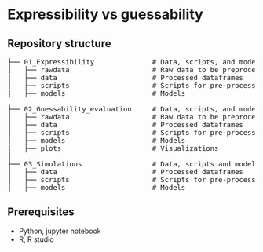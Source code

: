 # Expressibility vs guessability

## Repository structure
<pre>
├── 01_Expressibility              # Data, scripts, and models for modelling expressibility estimates ratings
│   ├── rawdata                    # Raw data to be preprocessed and modelled
|   ├── data                       # Processed dataframes
|   ├── scripts                    # Scripts for pre-processing and modelling  
|   ├── models                     # Models

├── 02_Guessability_evaluation     # Data, scripts, and models for evaluating the relationship between expressibility and guessability
│   ├── rawdata                    # Raw data to be preprocessed and modelled
│   ├── data                       # Processed dataframes
│   ├── scripts                    # Scripts for pre-processing and modelling  
|   ├── models                     # Models 
|   ├── plots                      # Visualizations 
│
├── 03_Simulations                 # Data, scripts and models for expressibility-related simulations 
│   ├── data                       # Processed dataframes
│   ├── scripts                    # Scripts for pre-processing and modelling  
|   ├── models                     # Models 
</pre>

## Prerequisites

- Python, jupyter notebook
- R, R studio
